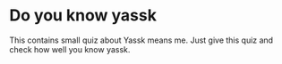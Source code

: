# Do you know yassk
 This contains small quiz about Yassk means me.
Just give this quiz and check how well you know yassk.